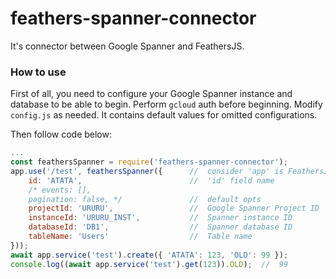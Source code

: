 # feathers-spanner-connector

It's connector between Google Spanner and FeathersJS.

### How to use

First of all, you need to configure your Google Spanner instance and database to be able to begin.
Perform `gcloud` auth before beginning.
Modify `config.js` as needed. It contains default values for omitted configurations.

Then follow code below:

```js
...
const feathersSpanner = require('feathers-spanner-connector');
app.use('/test', feathersSpanner({		//	consider 'app' is FeathersJS instance
	id: 'ATATA',						//	'id' field name
	/* events: [],
	pagination: false, */				//	default opts
	projectId: 'URURU',					//	Google Spanner Project ID
	instanceId: 'URURU_INST',			//	Spanner instance ID
	databaseId: 'DB1',					//	Spanner database ID
	tableName: 'Users'					//	Table name
}));
await app.service('test').create({ 'ATATA': 123, 'OLD': 99 });
console.log((await app.service('test').get(123)).OLD);	//	99

```